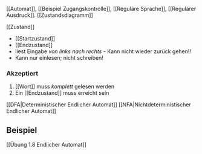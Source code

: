 [[Automat]], [[Beispiel Zugangskontrolle]], [[Reguläre Sprache]], [[Regulärer Ausdruck]]. [[Zustandsdiagramm]]



[[Zustand]]
- [[Startzustand]]
- [[Endzustand]]
- liest Eingabe _von links nach rechts_ - Kann nicht wieder zurück gehen!!
- Kann nur einlesen; nicht schreiben!

### Akzeptiert
1. [[Wort]] muss _komplett_ gelesen werden
2. Ein [[Endzustand]] muss erreicht sein

[[DFA|Deterministischer Endlicher Automat]]
[[NFA|Nichtdeterministischer Endlicher Automat]]

## Beispiel
[[Übung 1.8 Endlicher Automat]]